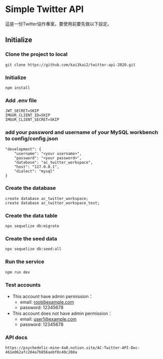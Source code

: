 # Simple Twitter API
這是一份Twitter協作專案，要使用前要先做以下設定。

## Initialize
### Clone the project to local
```
git clone https://github.com/kai3kai2/twitter-api-2020.git
```

### Initialize
```
npm install
```

### Add .env file
```
JWT_SECRET=SKIP
IMGUR_CLIENT_ID=SKIP
IMGUR_CLIENT_SECRET=SKIP
```

### add your password and username of your MySQL workbench to config/config.json
```
"development": {
    "username": "<your username>",
    "password": "<your password>",
    "database": "ac_twitter_workspace",
    "host": "127.0.0.1",
    "dialect": "mysql"
}
```

### Create the database
```
create database ac_twitter_workspace;
create database ac_twitter_workspace_test;
```

### Create the data table
```
npx sequelize db:migrate
```

### Create the seed data
```
npx sequelize db:seed:all
```

### Run the service
```
npm run dev
```

### Test accounts
* This account have admin permission：
  * email: root@example.com
  * password: 12345678
* This account does not have admin permission：
  * email: user1@example.com
  * password: 12345678

### API docs
```
https://psychedelic-mine-4a0.notion.site/AC-Twitter-API-Doc-461e062afc204a7b856aebf0c40c208a
```
